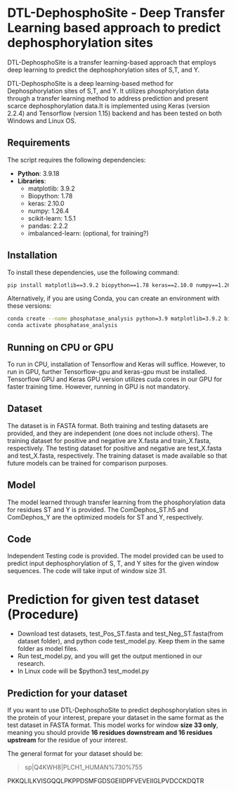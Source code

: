 # DTL-DephosphoSite - Deep Transfer Learning based approach to predict dephosphorylation sites

DTL-DephosphoSite is a transfer learning-based approach that employs deep learning to predict the dephosphorylation sites of S,T, and Y.

DTL-DephosphoSite is a deep learning-based method for Dephosphorylation sites of S,T, and Y. It utilizes phosphorylation data through a transfer learning method to address prediction and present scarce dephosphorylation data.It is implemented using Keras (version 2.2.4) and Tensorflow (version 1.15) backend and has been tested on both Windows and Linux OS.
 

## Requirements

The script requires the following dependencies:

- **Python**: 3.9.18  
- **Libraries**:
  - matplotlib: 3.9.2
  - Biopython: 1.78
  - keras: 2.10.0
  - numpy: 1.26.4
  - scikit-learn: 1.5.1
  - pandas: 2.2.2
  - imbalanced-learn: (optional, for training?)

## Installation

To install these dependencies, use the following command:

```bash
pip install matplotlib==3.9.2 biopython==1.78 keras==2.10.0 numpy==1.26.4 scikit-learn==1.5.1 pandas==2.2.2
```
Alternatively, if you are using Conda, you can create an environment with these versions:

```bash
conda create --name phosphatase_analysis python=3.9 matplotlib=3.9.2 biopython=1.78 keras=2.10.0 numpy=1.26.4 scikit-learn=1.5.1 pandas=2.2.2
conda activate phosphatase_analysis
```

## Running on CPU or GPU
To run in CPU, installation of Tensorflow and Keras will suffice. However, to run in GPU, further Tensorflow-gpu and keras-gpu must be installed. 
Tensorflow GPU and Keras GPU version utilizes cuda cores in our GPU for faster training time. However, running in GPU is not mandatory.
 
## Dataset
The dataset is in FASTA format. Both training and testing datasets are provided, and they are independent (one does not include others). The training dataset for positive and negative are X.fasta and train_X.fasta, respectively. The testing dataset for positive and negative are test_X.fasta and test_X.fasta, respectively. The training dataset is made available so that future models can be trained for comparison purposes.
 
## Model
The model learned through transfer learning from the phosphorylation data for residues ST and Y is provided. The ComDephos_ST.h5 and ComDephos_Y are the optimized models for ST and Y, respectively.

## Code
Independent Testing code is provided. The model provided can be used to predict input dephosphorylation of S, T, and Y sites for the given window sequences. The code will take input of window size 31.

# Prediction for given test dataset (Procedure)
  - Download test datasets, test_Pos_ST.fasta and test_Neg_ST.fasta(from dataset folder), and python code test_model.py.
    Keep them in the same folder as model files.
  - Run test_model.py, and you will get the output mentioned in our research.
  - In Linux code will be $python3 test_model.py
  
## Prediction for your dataset
If you want to use DTL-DephosphoSite to predict dephosphorylation sites in the protein of your interest, prepare your dataset in the same format as the test dataset in FASTA format. 
This model works for window **size 33 only**, meaning you should provide **16 residues downstream and 16 residues upstream** for the residue of your interest.

The general format for your dataset should be:

>sp|Q4KWH8|PLCH1_HUMAN%730%755

PKKQLILKVISGQQLPKPPDSMFGDSGEIIDPFVEVEIIGLPVDCCKDQTR
